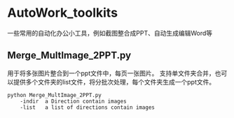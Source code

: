 # AutoWork_toolkits
一些常用的自动化办公小工具，例如截图整合成PPT、自动生成编辑Word等

## Merge_MultImage_2PPT.py
用于将多张图片整合到一个ppt文件中，每页一张图片。 支持单文件夹合并，也可以提供多个文件夹的list文件，将分批次处理，每个文件夹生成一个ppt文件。
```shell
python Merge_MultImage_2PPT.py
    -indir  a Direction contain images
    -list   a list of directions contain images
```